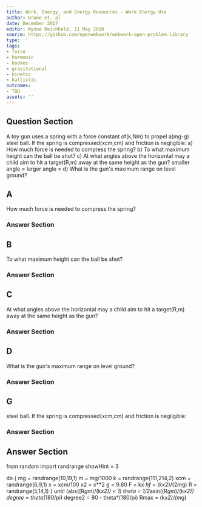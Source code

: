 ```yaml
---
title: Work, Energy, and Energy Resources - Work Energy Use
author: Urone et. al
date: December 2017
editor: Wynne Reichheld, 11 May 2018
source: https://github.com/openwebwork/webwork-open-problem-library
type: ''
tags:
- force
- harmonic
- hookes
- gravitational
- kinetic
- ballistic
outcomes:
- TBD
assets: ''
---
```


## Question Section 

A toy gun uses a spring with a force constant of(k,Nm) to propel a(mg-g) steel ball. If the spring is compressed(xcm,cm) and friction is negligible:
a) How much force is needed to compress the spring? 
b) To what maximum height can the ball be shot? 
c) At what angles above the horizontal may a child aim to hit a target(R,m) away at the same height as the gun? 
smaller angle =
larger angle =
d) What is the gun's maximum range on level ground?
## A
How much force is needed to compress the spring? 
### Answer Section
## B
To what maximum height can the ball be shot? 
### Answer Section
## C
At what angles above the horizontal may a child aim to hit a target(R,m) away at the same height as the gun? 
### Answer Section
## D
What is the gun's maximum range on level ground?
### Answer Section
## G
steel ball. If the spring is compressed(xcm,cm) and friction is negligible:
### Answer Section


## Answer Section

from random import randrange
showHint = 3

do {
mg = randrange(10,19,1)
m = mg/1000
k = randrange(111,214,2)
xcm = randrange(6,9,1)
x = xcm/100
x2 = x**2
g = 9.80
F = k*x
hf = (k*x2)/(2*m*g)
R = randrange(5,14,1)
} until (abs((R*g*m)/(k*x2)) < 1)
theta = 1/2*asin((R*g*m)/(k*x2))
degree = theta*(180/pi)
degree2 = 90 - theta*(180/pi)
Rmax = (k*x2)/(m*g)